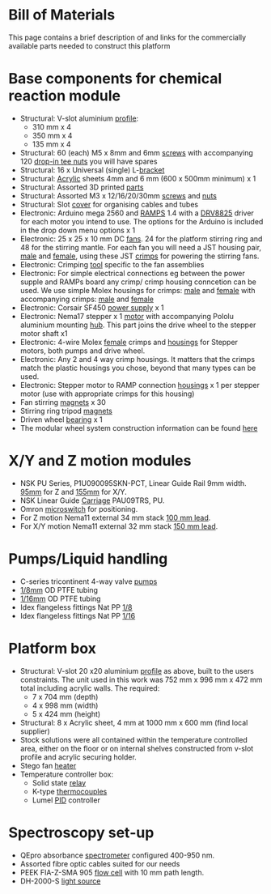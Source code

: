 # Bill of Materials

This page contains a brief description of and links for the commercially available parts needed to construct this platform   

# Base components for chemical reaction module

* Structural: V-slot aluminium [profile](http://ooznest.co.uk/V-Slot/Linear-Rails/V-Slot-Linear-Rail-2020mm):
  - 310 mm x 4
  - 350 mm x 4
  - 135 mm x 4
* Structural: 60 (each) M5 x 8mm and 6mm [screws](http://ooznest.co.uk/Low-Profile-M5-Bolts?search=M5) with accompanying 120 [drop-in tee nuts](http://ooznest.co.uk/Drop-In-Tee-Nuts?search=drop) you will have spares
* Structural: 16 x Universal (single) L-[bracket](http://ooznest.co.uk/V-Slot/Brackets/Universal-L-Brackets)
* Structural: [Acrylic](http://www.acrylic-online.co.uk/) sheets 4mm and 6 mm (600 x 500mm minimum) x 1
* Structural: Assorted 3D printed [parts](https://github.com/croningp/NanomatDiscovery/tree/master/Experiments/Hardware/Modular%20wheel/Prints)
* Structural: Assorted M3 x 12/16/20/30mm [screws](https://www.accu.co.uk/en/64-low-head-cap-screws#elasticsearch_id_feature_655793=655793_697&elasticsearch_id_feature_655794=655794_1&id_elasticsearch_category=64&orderby=ranking&orderway=asc) and [nuts](https://www.accu.co.uk/en/44-thin-hexagon-nuts#elasticsearch_id_feature_708615=708615_701&id_elasticsearch_category=44&orderby=ranking&orderway=asc)
* Structural: Slot [cover](https://ooznest.co.uk/product/slot-cover/) for organising cables and tubes
* Electronic: Arduino mega 2560 and [RAMPS](https://ooznest.co.uk/product/ramps-14-controller-board/) 1.4 with a [DRV8825](https://ooznest.co.uk/product/drv8825-stepper-motor-driver/) driver for each motor you intend to use. The options for the Arduino is included in the drop down menu options x 1
* Electronic: 25 x 25 x 10 mm DC [fans](http://ooznest.co.uk/12V-DC-25mm-Fan?search=25mm). 24 for the platform stirring ring and 48 for the stirring mantle. For each fan you will need a JST housing pair, [male](https://uk.rs-online.com/web/p/pcb-headers/8201582/) and [female](https://uk.rs-online.com/web/p/pcb-connector-housings/8201611/), using these JST [crimps](https://uk.rs-online.com/web/p/pcb-connector-contacts/8201529) for powering the stirring fans.
* Electronic: Crimping [tool](https://www.crimpingtools.com/products/iwiss-xh2-54-3-96-ph2-0-px-kk254-jst-molex-dupont-d-sub-terminal-crimping-tool-sn-01bm-rachet-crimper-awg28-20-0-08-0-5mm) specific to the fan assemblies 
* Electronic: For simple electrical connections eg between the power supple and RAMPs board any crimp/ crimp housing conncetion can be used. We use simple Molex housings for crimps: [male](https://uk.rs-online.com/web/p/pcb-connector-housings/4841811/) and [female](https://uk.rs-online.com/web/p/pcb-connector-housings/4841748/) with accompanying crimps: [male](https://uk.rs-online.com/web/p/pcb-connector-contacts/6706316/) and [female](https://uk.rs-online.com/web/p/pcb-connector-contacts/6706307/)
* Electronic: Corsair SF450 [power supply](https://www.amazon.co.uk/Corsair-SF450-Fully-Modular-Supply/dp/B01CR5XJR6) x 1
* Electronic: Nema17 stepper x 1 [motor](https://www.omc-stepperonline.com/nema-17-bipolar-45ncm-64oz-in-2a-42x42x40mm-4-wires-w-1m-cable-and-connector.html) with accompanying Pololu aluminium mounting [hub](https://www.pololu.com/product/1998). This part joins the drive wheel to the stepper motor shaft x1
* Electronic: 4-wire Molex [female](https://uk.rs-online.com/web/p/pcb-connector-contacts/0467598/) crimps and [housings](https://uk.rs-online.com/web/p/pcb-connector-housings/6795375/) for Stepper motors, both pumps and drive wheel.  
* Electronic: Any 2 and 4 way crimp housings. It matters that the crimps match the plastic housings you chose, beyond that many types can be used.
* Electronic: Stepper motor to RAMP connection [housings](https://uk.rs-online.com/web/p/products/2964956/?grossPrice=Y&cm_mmc=UK-PLA-DS3A-_-google-_-PLA_UK_EN_Connectors-_-Pcb_Connectors%7CPcb_Connector_Housings-_-PRODUCT+GROUP&matchtype=&gclid=CjwKCAjwyrvaBRACEiwAcyuzROPybPC5snwsWROQbjWMcLjBqjNpqaopkuRLn16-PZd7FsV7mNAtghoCZcMQAvD_BwE&gclsrc=aw.ds) x 1 per stepper motor (use with appropriate crimps for this housing)
* Fan stirring [magnets](https://www.first4magnets.com/rectangular-magnets-c35/15-x-4-x-4mm-thick-n42-neodymium-magnet-2-2kg-pull-p3499#ps_1-789) x 30
* Stirring ring tripod [magnets](https://www.first4magnets.com/circular-disc-rod-c34/8mm-dia-x-2mm-thick-n42-neodymium-magnet-1kg-pull-p3010#ps_0_3056|ps_1_16656)
* Driven wheel [bearing](https://uk.rs-online.com/web/p/ball-bearings/4420082/) x 1
* The modular wheel system construction information can be found [here](https://github.com/croningp/InorganicClusterDiscovery/tree/master/clusterbot/hardware/BuildInstructions)

# X/Y and Z motion modules

* NSK PU Series, P1U090095SKN-PCT, Linear Guide Rail 9mm width. [95mm](https://uk.rs-online.com/web/p/linear-guide-rails/6192391) for Z and [155mm](https://uk.rs-online.com/web/p/linear-guide-rails/6192408) for X/Y.
* NSK Linear Guide [Carriage](https://uk.rs-online.com/web/p/linear-guide-blocks/6192442) PAU09TRS, PU.
* Omron [microswitch](https://uk.farnell.com/omron-electronic-components/d2f01lt/microswitch-hinge-lever-0-1/dp/1961085) for positioning.
* For Z motion Nema11 external 34 mm stack [100 mm lead](https://www.omc-stepperonline.com/nema-11-external-34mm-stack-075a-lead-2mm007874-length-100mm-11ls13-0754e-100b.html?search=Nema%2011%20External%20).
* For X/Y motion Nema11 external 32 mm stack [150 mm lead](https://www.omc-stepperonline.com/nema-11-external-32mm-stack-042a-lead-254mm01-length-150mm-11ls13-04243-150e.html?search=nema%2011%20external).

# Pumps/Liquid handling

  - C-series tricontinent 4-way valve [pumps](https://www.gardnerdenver.com/en-za/tricontinent/c-series-syringe-pumps) 
  - [1/8mm](https://kinesis.co.uk/tubing-tubing-ptfe-1-8-3-2mm-od-x-1-5mm-id-10m-008t32-150-10.html) OD PTFE tubing
  - [1/16mm](https://kinesis.co.uk/tubing-tubing-ptfe-1-16-1-6mm-od-x-0-8mm-id-20m-008t16-080-20.html) OD PTFE tubing
  - Idex flangeless fittings Nat PP [1/8](https://www.idex-hs.com/store/fluidics/fluidic-connections/fittings/flat-bottom-fittings/flangeless-fitting-natural-polypropylene-1-4-28-flat-bottom-for-1-8-od.html)
  - Idex flangeless fittings Nat PP [1/16](https://www.coleparmer.co.uk/i/idex-xp-245-flangeless-fitting-standard-knurl-natural-pfa-1-16-od-tubing-1-4-28-flat-bottom-1-ea/0202080?PubID=UY&persist=true&ip=no&keyword=&gclid=CjwKCAjwpqv0BRABEiwA-TySwdAPyBHyda3e2rduW14mkYfIxYEEoid7TjqrXPNmFtHJ2jdfz2_3KxoC1ssQAvD_BwE&gclsrc=aw.ds)

# Platform box

* Structural: V-slot 20 x20 aluminium [profile](http://ooznest.co.uk/V-Slot/Linear-Rails/V-Slot-Linear-Rail-2020mm) as above, built to the users constraints. The unit used in this work was 752 mm x 996 mm x 472 mm total including acrylic walls. The required:
    - 7 x 704 mm (depth)
    - 4 x 998 mm (width)
    - 5 x 424 mm (height)
* Structural: 8 x Acrylic sheet, 4 mm at 1000 mm x 600 mm (find local supplier)
* Stock solutions were all contained within the temperature controlled area, either on the floor or on internal shelves constructed from v-slot profile and acrylic securing holder.
* Stego fan [heater](https://uk.farnell.com/stego/02810-0-00/fan-heater-400w-t-safe-d-rail/dp/1870845?gclid=CjwKCAjwrPCGBhALEiwAUl9X05JjAjfNvcdoYSFeKGGRC4qmwlxvXUP0JcWRQz1almnBazak_-muTxoC8lIQAvD_BwE&mckv=sfYqmsaxW_dc|pcrid|483687683200|plid||kword||match||slid||product|1870845|pgrid|112844087023|ptaid|pla-338451119240|&CMP=KNC-GUK-SHOPPING-SMEC-Whoops-Newstructure-Test737-Desktop-ME&gross_price=true)
* Temperature controller box:
    - Solid state [relay](https://uk.rs-online.com/web/p/solid-state-relays/0346895/)
    - K-type [thermocouples](https://uk.rs-online.com/web/p/thermocouples/1236311/?cm_mmc=UK-PLA-DS3A-_-google-_-CSS_UK_EN_Automation_%26_Control_Gear_Whoop-_-Thermocouples_Whoop+(2)-_-1236311&matchtype=&aud-842313741578:pla-300382206470&gclid=CjwKCAjwrPCGBhALEiwAUl9X0-jgwGZ_xQxJq0zRbIqPJYBAyhxbWqAMcH8wv-BdVRMmrexpmsqWARoCZMsQAvD_BwE&gclsrc=aw.ds)
    - Lumel [PID](https://uk.rs-online.com/web/p/temperature-controllers/8947001/?cm_mmc=UK-PLA-DS3A-_-google-_-CSS_UK_EN_Automation_%26_Control_Gear_Whoop-_-Temperature+Controllers_Whoop-_-8947001&matchtype=&aud-827186184126:pla-476206604614&gclid=CjwKCAjwrPCGBhALEiwAUl9X039L2Ys9ZqPFT53hiBjth0TJxMPk_oa5SNoJDiXzUlBYISb_F_KWVBoCXUMQAvD_BwE&gclsrc=aw.ds) controller

# Spectroscopy set-up

* QEpro absorbance [spectrometer](https://www.oceaninsight.com/products/spectrometers/high-sensitivity/qepro-series/) configured 400-950 nm.
* Assorted fibre optic cables suited for our needs
* PEEK FIA-Z-SMA 905 [flow cell](https://www.flowinjection.com/hardware/flow-cells/sma-z-series) with 10 mm path length.
* DH-2000-S [light source](https://www.oceaninsight.com/products/light-sources/uv-vis-nir-light-sources/deuteriumhalogen/)

